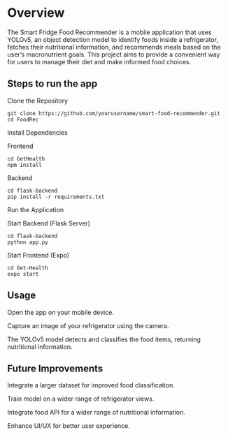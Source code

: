 # Overview
The Smart Fridge Food Recommender is a mobile application that uses YOLOv5, an object detection model to identify foods inside a refrigerator, fetches their nutritional information, and recommends meals based on the user’s macronutrient goals. This project aims to provide a convenient way for users to manage their diet and make informed food choices.


## Steps to run the app

Clone the Repository
```
git clone https://github.com/yourusername/smart-food-recommender.git
cd FoodRec
```
Install Dependencies

Frontend
```
cd GetHealth
npm install
```
Backend
```
cd flask-backend
pip install -r requirements.txt
```
Run the Application

Start Backend (Flask Server)
```
cd flask-backend
python app.py
```
Start Frontend (Expo)
```
cd Get-Health
expo start
```
## Usage

Open the app on your mobile device.

Capture an image of your refrigerator using the camera.

The YOLOv5 model detects and classifies the food items, returning nutritional information.


## Future Improvements

Integrate a larger dataset for improved food classification.

Train model on a wider range of refrigerator views.

Integrate food API for a wider range of nutritional information.

Enhance UI/UX for better user experience.
